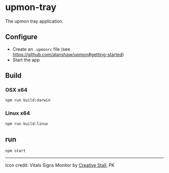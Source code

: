 # upmon-tray
The upmon tray application.

## Configure

* Create an `.upmonrc` file (see https://github.com/alanshaw/upmon#getting-started)
* Start the app

## Build

### OSX x64

```sh
npm run build:darwin
```

### Linux x64

```sh
npm run build:linux
```

## run

```sh
npm start
```

---

Icon credit: Vitals Signs Monitor by [Creative Stall](https://thenounproject.com/creativestall/), PK
